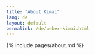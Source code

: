 ```yaml
---
title: "About Kimai"
lang: de
layout: default
permalink: /de/ueber-kimai.html
---
```


{% include pages/about.md %}
